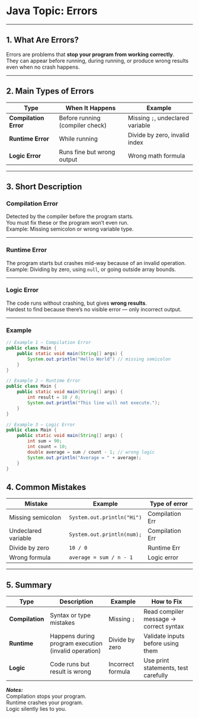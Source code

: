 # **Java Topic: Errors**

---

## 1. What Are Errors?
Errors are problems that **stop your program from working correctly**.  
They can appear before running, during running, or produce wrong results even when no crash happens.

---

## 2. Main Types of Errors

| Type                  | When It Happens                 | Example                          |
|-----------------------|---------------------------------|----------------------------------|
| **Compilation Error** | Before running (compiler check) | Missing `;`, undeclared variable | 
| **Runtime Error**     | While running                   | Divide by zero, invalid index    | 
| **Logic Error**       | Runs fine but wrong output      | Wrong math formula               |

---

## 3. Short Description

### **Compilation Error**
Detected by the compiler before the program starts.  
You must fix these or the program won’t even run.  
Example: Missing semicolon or wrong variable type.

---

### **Runtime Error**
The program starts but crashes mid-way because of an invalid operation.  
Example: Dividing by zero, using `null`, or going outside array bounds.

---

### **Logic Error**
The code runs without crashing, but gives **wrong results**.  
Hardest to find because there’s no visible error — only incorrect output.

---

### Example

```java
// Example 1 — Compilation Error
public class Main {
    public static void main(String[] args) {
        System.out.println("Hello World") // missing semicolon
    }
}

// Example 2 — Runtime Error
public class Main {
    public static void main(String[] args) {
        int result = 10 / 0;
        System.out.println("This line will not execute.");
    }
}

// Example 3 — Logic Error
public class Main {
    public static void main(String[] args) {
        int sum = 90;
        int count = 10;
        double average = sum / count - 1; // wrong logic
        System.out.println("Average = " + average);
    }
}
```

## 4. Common Mistakes

| Mistake             | Example                    | Type of error   |
|---------------------|----------------------------|-----------------|
| Missing semicolon   | `System.out.println("Hi")` | Compilation Err |
| Undeclared variable | `System.out.println(num);` | Compilation Err |
| Divide by zero      | `10 / 0`                   | Runtime Err     |
| Wrong formula       | `average = sum / n - 1`    | Logic error     |

---

## 5. Summary

| Type            | Description                                          | Example            | How to Fix                             |
|-----------------|------------------------------------------------------|--------------------|----------------------------------------|
| **Compilation** | Syntax or type mistakes                              | Missing `;`        | Read compiler message → correct syntax |
| **Runtime**     | Happens during program execution (invalid operation) | Divide by zero     | Validate inputs before using them      |
| **Logic**       | Code runs but result is wrong                        | Incorrect formula  | Use print statements, test carefully   |

**_Notes:_**  
Compilation stops your program.  
Runtime crashes your program.  
Logic silently lies to you.